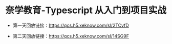 # 奈学教育-Typescript 从入门到项目实战

- 第一天回放链接：https://qcs.h5.xeknow.com/sl/2TCvfD

- 第二天回放链接：https://qcs.h5.xeknow.com/sl/14SG9F